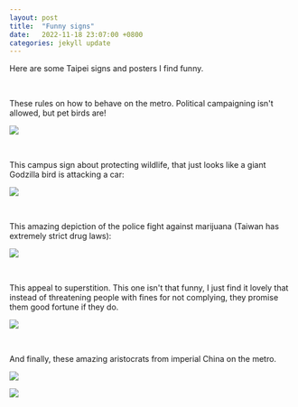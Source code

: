 ```yaml
---
layout: post
title:  "Funny signs"
date:   2022-11-18 23:07:00 +0800
categories: jekyll update
---
```


Here are some Taipei signs and posters I find funny.

<br/>

These rules on how to behave on the metro. Political campaigning isn't allowed, but pet birds are!

![](https://baitu.github.io/taiwan/assets/img/metrorules.jpg)

<br/>

This campus sign about protecting wildlife, that just looks like a giant Godzilla bird is attacking a car:

![](https://baitu.github.io/taiwan/assets/img/wildlife.jpg)

<br/>

This amazing depiction of the police fight against marijuana (Taiwan has extremely strict drug laws):

![](https://baitu.github.io/taiwan/assets/img/20221111_144836.jpg)

<br/>

This appeal to superstition. This one isn't that funny, I just find it lovely that instead of threatening people with fines for not complying, they promise them good fortune if they do. 

![](https://baitu.github.io/taiwan/assets/img/goodfortune.jpg)

<br/>

And finally, these amazing aristocrats from imperial China on the metro.

![](https://baitu.github.io/taiwan/assets/img/20221113_084118.jpg)

![](https://baitu.github.io/taiwan/assets/img/20221030_182340.jpg)

